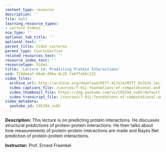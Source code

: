 ```yaml
---
content_type: resource
description: ''
file: null
learning_resource_types:
- Lecture Videos
ocw_type: ''
optional_tab_title: ''
optional_text: ''
parent_title: Video Lectures
parent_type: CourseSection
related_resources_text: ''
resource_index_text: ''
resourcetype: Video
title: 'Lecture 14: Predicting Protein Interactions'
uid: 72ddeeaf-66a8-d56a-0c25-fa67fa58c132
video_files:
  archive_url: http://archive.org/download/MIT7.91JS14/MIT7_91JS14_lec14_300k.mp4
  video_captions_file: /courses/7-91j-foundations-of-computational-and-systems-biology-spring-2014/2ddf8cedb21f57f39d96d50442b2c1ce_C95294_vvQY.vtt
  video_thumbnail_file: https://img.youtube.com/vi/C95294_vvQY/default.jpg
  video_transcript_file: /courses/7-91j-foundations-of-computational-and-systems-biology-spring-2014/f3f10cd44ea9b0da91816ae3215b8bb6_C95294_vvQY.pdf
video_metadata:
  youtube_id: C95294_vvQY
---
```


**Description:** This lecture is on predicting protein interactions. He discusses structural predictions of protein-protein interactions. He then talks about how measurements of protein-protein interactions are made and Bayes Net prediction of protein-protein interactions.

**Instructor:** Prof. Ernest Fraenkel